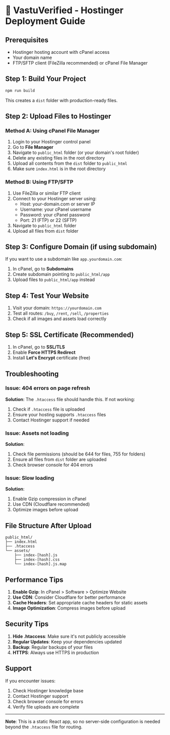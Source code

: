 # 🚀 VastuVerified - Hostinger Deployment Guide

## Prerequisites
- Hostinger hosting account with cPanel access
- Your domain name
- FTP/SFTP client (FileZilla recommended) or cPanel File Manager

## Step 1: Build Your Project
```bash
npm run build
```
This creates a `dist` folder with production-ready files.

## Step 2: Upload Files to Hostinger

### Method A: Using cPanel File Manager
1. Login to your Hostinger control panel
2. Go to **File Manager**
3. Navigate to `public_html` folder (or your domain's root folder)
4. Delete any existing files in the root directory
5. Upload all contents from the `dist` folder to `public_html`
6. Make sure `index.html` is in the root directory

### Method B: Using FTP/SFTP
1. Use FileZilla or similar FTP client
2. Connect to your Hostinger server using:
   - Host: your-domain.com or server IP
   - Username: your cPanel username
   - Password: your cPanel password
   - Port: 21 (FTP) or 22 (SFTP)
3. Navigate to `public_html` folder
4. Upload all files from `dist` folder

## Step 3: Configure Domain (if using subdomain)
If you want to use a subdomain like `app.yourdomain.com`:
1. In cPanel, go to **Subdomains**
2. Create subdomain pointing to `public_html/app`
3. Upload files to `public_html/app` instead

## Step 4: Test Your Website
1. Visit your domain: `https://yourdomain.com`
2. Test all routes: `/buy`, `/rent`, `/sell`, `/properties`
3. Check if all images and assets load correctly

## Step 5: SSL Certificate (Recommended)
1. In cPanel, go to **SSL/TLS**
2. Enable **Force HTTPS Redirect**
3. Install **Let's Encrypt** certificate (free)

## Troubleshooting

### Issue: 404 errors on page refresh
**Solution**: The `.htaccess` file should handle this. If not working:
1. Check if `.htaccess` file is uploaded
2. Ensure your hosting supports `.htaccess` files
3. Contact Hostinger support if needed

### Issue: Assets not loading
**Solution**: 
1. Check file permissions (should be 644 for files, 755 for folders)
2. Ensure all files from `dist` folder are uploaded
3. Check browser console for 404 errors

### Issue: Slow loading
**Solution**:
1. Enable Gzip compression in cPanel
2. Use CDN (Cloudflare recommended)
3. Optimize images before upload

## File Structure After Upload
```
public_html/
├── index.html
├── .htaccess
└── assets/
    ├── index-[hash].js
    ├── index-[hash].css
    └── index-[hash].js.map
```

## Performance Tips
1. **Enable Gzip**: In cPanel > Software > Optimize Website
2. **Use CDN**: Consider Cloudflare for better performance
3. **Cache Headers**: Set appropriate cache headers for static assets
4. **Image Optimization**: Compress images before upload

## Security Tips
1. **Hide .htaccess**: Make sure it's not publicly accessible
2. **Regular Updates**: Keep your dependencies updated
3. **Backup**: Regular backups of your files
4. **HTTPS**: Always use HTTPS in production

## Support
If you encounter issues:
1. Check Hostinger knowledge base
2. Contact Hostinger support
3. Check browser console for errors
4. Verify file uploads are complete

---
**Note**: This is a static React app, so no server-side configuration is needed beyond the `.htaccess` file for routing.
